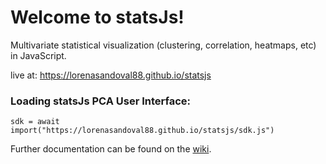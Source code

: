 # Welcome to statsJs!


Multivariate statistical visualization (clustering, correlation, heatmaps, etc) in JavaScript. 

live at: https://lorenasandoval88.github.io/statsjs

### Loading statsJs PCA User Interface:

`sdk = await import("https://lorenasandoval88.github.io/statsjs/sdk.js")`



Further documentation can be found on the [wiki](https://github.com/lorenasandoval88/statsJs/wiki).
